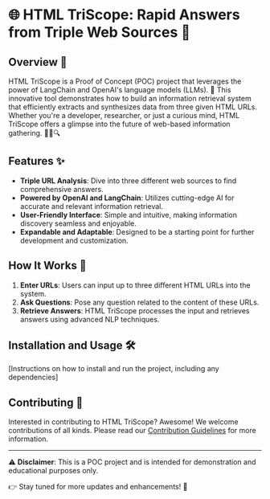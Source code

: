 # 🌐 HTML TriScope: Rapid Answers from Triple Web Sources 🌟

## Overview 📖
HTML TriScope is a Proof of Concept (POC) project that leverages the power of LangChain and OpenAI's language models (LLMs). 🚀 This innovative tool demonstrates how to build an information retrieval system that efficiently extracts and synthesizes data from three given HTML URLs. Whether you're a developer, researcher, or just a curious mind, HTML TriScope offers a glimpse into the future of web-based information gathering. 🕵️‍♂️🔍

## Features ✨
- **Triple URL Analysis**: Dive into three different web sources to find comprehensive answers.
- **Powered by OpenAI and LangChain**: Utilizes cutting-edge AI for accurate and relevant information retrieval.
- **User-Friendly Interface**: Simple and intuitive, making information discovery seamless and enjoyable.
- **Expandable and Adaptable**: Designed to be a starting point for further development and customization. 

## How It Works 🤖
1. **Enter URLs**: Users can input up to three different HTML URLs into the system.
2. **Ask Questions**: Pose any question related to the content of these URLs.
3. **Retrieve Answers**: HTML TriScope processes the input and retrieves answers using advanced NLP techniques.

## Installation and Usage 🛠️
[Instructions on how to install and run the project, including any dependencies]

## Contributing 🤝
Interested in contributing to HTML TriScope? Awesome! We welcome contributions of all kinds. Please read our [Contribution Guidelines](CONTRIBUTING.md) for more information.


---

⚠️ **Disclaimer**: This is a POC project and is intended for demonstration and educational purposes only.

👉 Stay tuned for more updates and enhancements! 🌟
